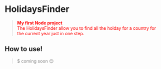 # HolidaysFinder

> <font color="Red"> <b> My first Node project </b>  
>The HolidaysFinder allow you to find all the holday for a country for the current year just in one step. </font>


## How to use!

> <font color="gray"> $ coming soon  😉 </font>